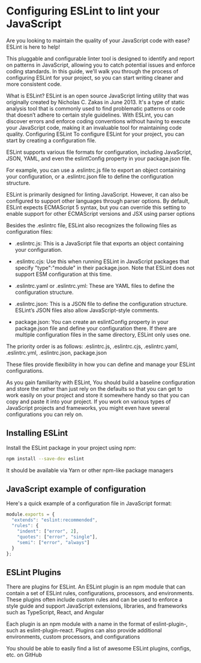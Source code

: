 # Configuring ESLint to lint your JavaScript

Are you looking to maintain the quality of your JavaScript code with ease? ESLint is here to help!

This pluggable and configurable linter tool is designed to identify and report on patterns in JavaScript,
allowing you to catch potential issues and enforce coding standards. In this guide, we'll walk you through
the process of configuring ESLint for your project, so you can start writing cleaner and more consistent code.

What is ESLint? ESLint is an open source JavaScript linting utility that was originally created by
Nicholas C. Zakas in June 2013. It's a type of static analysis tool that is commonly used to find
problematic patterns or code that doesn’t adhere to certain style guidelines. With ESLint, you can
discover errors and enforce coding conventions without having to execute your JavaScript code, making
it an invaluable tool for maintaining code quality. Configuring ESLint To configure ESLint for your
project, you can start by creating a configuration file.

ESLint supports various file formats for configuration, including JavaScript, JSON, YAML, and even the
eslintConfig property in your package.json file.

For example, you can use a .eslintrc.js file to export an object containing your configuration, or a .eslintrc.json file to define the configuration structure.

ESLint is primarily designed for linting JavaScript. However, it can also be configured to support other languages through parser options. By default, ESLint expects ECMAScript 5 syntax, but you can override this setting to enable support for other ECMAScript versions and JSX using parser options

Besides the .eslintrc file, ESLint also recognizes the following files as configuration files:

- .eslintrc.js: This is a JavaScript file that exports an object containing your configuration.

- .eslintrc.cjs: Use this when running ESLint in JavaScript packages that specify "type":"module" in their package.json. Note that ESLint does not support ESM configuration at this time.

- .eslintrc.yaml or .eslintrc.yml: These are YAML files to define the configuration structure.

- .eslintrc.json: This is a JSON file to define the configuration structure. ESLint’s JSON files also allow JavaScript-style comments.

- package.json: You can create an eslintConfig property in your package.json file and define your configuration there. If there are multiple configuration files in the same directory, ESLint only uses one.

The priority order is as follows: .eslintrc.js, .eslintrc.cjs, .eslintrc.yaml, .eslintrc.yml, .eslintrc.json, package.json

These files provide flexibility in how you can define and manage your ESLint configurations.

As you gain familiarity with ESLint, You should build a baseline configuration and store the rather than just rely on the defaults so that you can get to work easily on your project and store it somewhere handy so that you can copy and paste it into your project.  If you work on various types of JavaScript projects and frameworks, you might even have several configurations you can rely on.

## Installing ESLint

Install the ESLint package in your project using npm:

```bash
npm install --save-dev eslint
```

It should be available via Yarn or other npm-like package managers

## JavaScript example of configuration

Here's a quick example of a configuration file in JavaScript format:

```js
module.exports = {
  "extends": "eslint:recommended",
  "rules": {
    "indent": ["error", 2],
    "quotes": ["error", "single"],
    "semi": ["error", "always"]
  }
};
```

## ESLint Plugins

There are plugins for ESLint. An ESLint plugin is an npm module that can contain a set of ESLint rules, configurations, processors, and environments. These plugins often include custom rules and can be used to enforce a style guide and support JavaScript extensions, libraries, and frameworks such as TypeScript, React, and Angular

Each plugin is an npm module with a name in the format of eslint-plugin-<plugin-name>, such as eslint-plugin-react. Plugins can also provide additional environments, custom processors, and configurations

You should be able to easily find a list of awesome ESLint plugins, configs, etc. on GitHub
